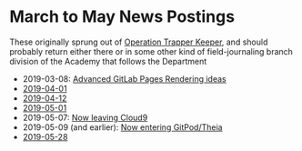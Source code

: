 # March to May News Postings

These originally sprung out of [Operation Trapper Keeper](1da0f61f-c2bb-4b9d-99da-e3f07e18556a.md), and should probably return either there or in some other kind of field-journaling branch division of the Academy that follows the Department

- 2019-03-08: [Advanced GitLab Pages Rendering ideas](4eba78a6-3d95-4a71-aa05-a3088af7e870.md)
- [2019-04-01](08f25055-8417-4989-9f7b-40e4502020fe.md)
- [2019-04-12](00bfbeab-843e-47b5-9f7e-043509a586fd.md)
- [2019-05-01](f050ead6-eb3d-44f3-8612-1ca67c91f299.md)
- 2019-05-07: [Now leaving Cloud9](f2298a17-fc5c-4f52-a506-88f0303718d1.md)
- 2019-05-09 (and earlier): [Now entering GitPod/Theia](5018398f-fa13-45a5-98ac-d640fe4d5a41.md)
- [2019-05-28](d55faaed-4935-4592-8b85-039cfda163a3.md)
